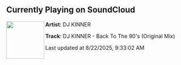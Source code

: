 ## Currently Playing on SoundCloud

[<img align="left" width="100" src="https://i1.sndcdn.com/artworks-5hOX6UzEWAfWOSLf-n7NobA-t500x500.jpg">](https://soundcloud.com/galactic-harmony-records/dj-kinner-back-to-the-90s)

**Artist**: DJ KINNER 

**Track**: DJ KINNER - Back To The 90's (Original Mix)

Last updated at 8/22/2025, 9:33:02 AM
